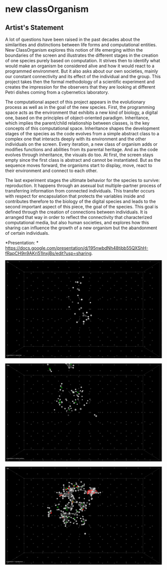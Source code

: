 # new classOrganism

## Artist's Statement

A lot of questions have been raised in the past decades about the similarities and distinctions between life forms and computational entities. New ClassOrganism explores this notion of life emerging within the boundaries of the screen and illustrates the different stages in the creation of one species purely based on computation. It strives then to identify what would make an organism be considered alive and how it would react to a programmed environment. But it also asks about our own societies, mainly our constant connectivity and its effect of the individual and the group. This project takes then the formal methodology of a scientific experiment and creates the impression for the observers that they are looking at different Petri dishes coming from a cybernetics laboratory.

The computational aspect of this project appears in the evolutionary process as well as in the goal of the new species. First, the programming space acts as the environment that exhibits a new kind of biology, a digital one, based on the principles of object-oriented paradigm. Inheritance, which implies the parent/child relationship between classes, is the key concepts of this computational space. Inheritance shapes the development stages of the species as the code evolves from a simple abstract class to a complex one that interacts deeply with its environment and the other individuals on the screen. Every iteration, a new class of organism adds or modifies functions and abilities from its parental heritage. And as the code evolves through inheritance, the visuals do too. At first, the screen stays empty since the first class is abstract and cannot be instantiated. But as the sequence moves forward, the organisms start to display, move, react to their environment and connect to each other. 

The last experiment stages the ultimate behavior for the species to survive: reproduction. It happens through an asexual but multiple-partner process of transferring information from connected individuals. This transfer occurs with respect for encapsulation that protects the variables inside and contributes therefore to the biology of the digital species and leads to the second important aspect of this piece, the goal of the species. This goal is defined through the creation of connections between individuals. It is arranged that way in order to reflect the connectivity that characterized computational media, but also human societies, and explores how this sharing can influence the growth of a new organism but the abandonment of certain individuals.

*Presentation: * https://docs.google.com/presentation/d/195nwbdNh48tjbb55QXShH-fRapCH9n9AKri51lnxjBs/edit?usp=sharing.

![Screenshot](img0.png)

![Screenshot](img1.png)

![Screenshot](img2.png)
